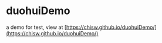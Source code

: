 # duohuiDemo

a demo for test, view at [https://chisw.github.io/duohuiDemo/](https://chisw.github.io/duohuiDemo/)
